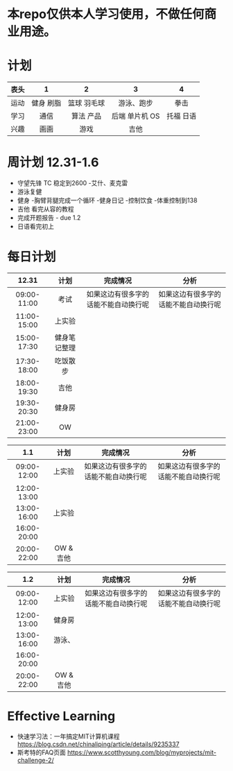 # 本repo仅供本人学习使用，不做任何商业用途。

# 计划
| 表头 | 1 | 2 | 3 | 4 |
|:---:|:----:|:----:|:----:|:---:|
| 运动 | 健身 刷脂 | 篮球 羽毛球 | 游泳、跑步 | 拳击 |
| 学习 | 通信 |算法 产品 | 后端 单片机 OS | 托福 日语 |
| 兴趣 | 画画 | 游戏 | 吉他 |

# 周计划 12.31-1.6
* 守望先锋 TC 稳定到2600 -艾什、麦克雷
* 游泳复健
* 健身 -胸臂背腿完成一个循环 -健身日记 -控制饮食 -体重控制到138
* 吉他 看完从容的教程
* 完成开题报告 - due 1.2
* 日语看完初上

# 每日计划

| 12.31 | 计划 | 完成情况 | 分析 |
|:---:|:----:|:----:|:----:|
|09:00-11:00| 考试 | 如果这边有很多字的话能不能自动换行呢 | 如果这边有很多字的话能不能自动换行呢 | 
|11:00-15:00| 上实验| | |
|15:00-17:30| 健身笔记整理 | | |
|17:30-18:00| 吃饭散步 | | |
|18:00-19:30| 吉他 | | |
|19:30-20:30| 健身房 | | |
|21:00-23:00| OW | | |

| 1.1 | 计划 | 完成情况 | 分析 |
|:---:|:----:|:----:|:----:|
|09:00-12:00| 上实验 |  如果这边有很多字的话能不能自动换行呢 |  如果这边有很多字的话能不能自动换行呢| 
|12:00-13:00|| | |
|13:00-16:00|上实验| | |
|16:00-20:00|| | |
|20:00-22:00|OW & 吉他| | |

| 1.2 | 计划 | 完成情况 | 分析 |
|:---:|:----:|:----:|:----:|
|09:00-12:00| 上实验 |  如果这边有很多字的话能不能自动换行呢|  如果这边有很多字的话能不能自动换行呢| 
|12:00-13:00|健身房| | |
|13:00-16:00| 游泳、| | |
|16:00-20:00|| | |
|20:00-22:00|OW & 吉他| | |


# Effective Learning

- 快速学习法：一年搞定MIT计算机课程 https://blog.csdn.net/chinaliping/article/details/9235337
- 斯考特的FAQ页面 https://www.scotthyoung.com/blog/myprojects/mit-challenge-2/
